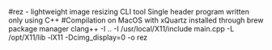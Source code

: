 #rez - lightweight image resizing CLI tool
Single header program written only using C++
#Compilation on MacOS with xQuartz installed through brew package manager
clang++ -I .. -I /usr/local/X11/include main.cpp -L /opt/X11/lib -lX11 -Dcimg_display=0 -o rez
